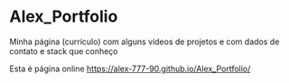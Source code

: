 # Alex_Portfolio
Minha página (currículo) com alguns vídeos de projetos e com dados de contato e stack que conheço 

Esta é página online  https://alex-777-90.github.io/Alex_Portfolio/
